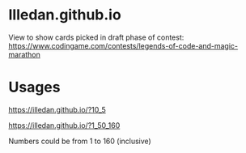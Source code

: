 # Illedan.github.io

View to show cards picked in draft phase of contest:
https://www.codingame.com/contests/legends-of-code-and-magic-marathon

# Usages

https://illedan.github.io/?10_5

https://illedan.github.io/?1_50_160

Numbers could be from 1 to 160 (inclusive)
